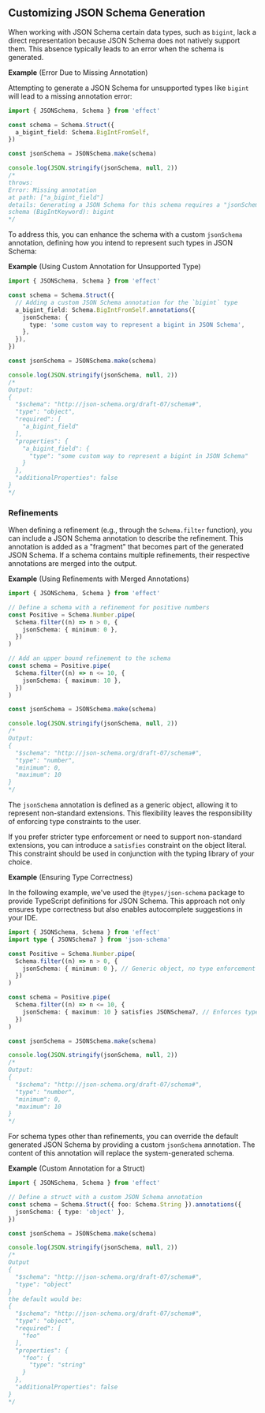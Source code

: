 ## Customizing JSON Schema Generation

When working with JSON Schema certain data types, such as `bigint`, lack a direct representation because JSON Schema does not natively support them.
This absence typically leads to an error when the schema is generated.

**Example** (Error Due to Missing Annotation)

Attempting to generate a JSON Schema for unsupported types like `bigint` will lead to a missing annotation error:

```ts twoslash
import { JSONSchema, Schema } from 'effect'

const schema = Schema.Struct({
  a_bigint_field: Schema.BigIntFromSelf,
})

const jsonSchema = JSONSchema.make(schema)

console.log(JSON.stringify(jsonSchema, null, 2))
/*
throws:
Error: Missing annotation
at path: ["a_bigint_field"]
details: Generating a JSON Schema for this schema requires a "jsonSchema" annotation
schema (BigIntKeyword): bigint
*/
```

To address this, you can enhance the schema with a custom `jsonSchema` annotation, defining how you intend to represent such types in JSON Schema:

**Example** (Using Custom Annotation for Unsupported Type)

```ts twoslash
import { JSONSchema, Schema } from 'effect'

const schema = Schema.Struct({
  // Adding a custom JSON Schema annotation for the `bigint` type
  a_bigint_field: Schema.BigIntFromSelf.annotations({
    jsonSchema: {
      type: 'some custom way to represent a bigint in JSON Schema',
    },
  }),
})

const jsonSchema = JSONSchema.make(schema)

console.log(JSON.stringify(jsonSchema, null, 2))
/*
Output:
{
  "$schema": "http://json-schema.org/draft-07/schema#",
  "type": "object",
  "required": [
    "a_bigint_field"
  ],
  "properties": {
    "a_bigint_field": {
      "type": "some custom way to represent a bigint in JSON Schema"
    }
  },
  "additionalProperties": false
}
*/
```

### Refinements

When defining a refinement (e.g., through the `Schema.filter` function), you can include a JSON Schema annotation to describe the refinement. This annotation is added as a "fragment" that becomes part of the generated JSON Schema. If a schema contains multiple refinements, their respective annotations are merged into the output.

**Example** (Using Refinements with Merged Annotations)

```ts twoslash
import { JSONSchema, Schema } from 'effect'

// Define a schema with a refinement for positive numbers
const Positive = Schema.Number.pipe(
  Schema.filter((n) => n > 0, {
    jsonSchema: { minimum: 0 },
  })
)

// Add an upper bound refinement to the schema
const schema = Positive.pipe(
  Schema.filter((n) => n <= 10, {
    jsonSchema: { maximum: 10 },
  })
)

const jsonSchema = JSONSchema.make(schema)

console.log(JSON.stringify(jsonSchema, null, 2))
/*
Output:
{
  "$schema": "http://json-schema.org/draft-07/schema#",
  "type": "number",
  "minimum": 0,
  "maximum": 10
}
*/
```

The `jsonSchema` annotation is defined as a generic object, allowing it to represent non-standard extensions. This flexibility leaves the responsibility of enforcing type constraints to the user.

If you prefer stricter type enforcement or need to support non-standard extensions, you can introduce a `satisfies` constraint on the object literal. This constraint should be used in conjunction with the typing library of your choice.

**Example** (Ensuring Type Correctness)

In the following example, we've used the `@types/json-schema` package to provide TypeScript definitions for JSON Schema. This approach not only ensures type correctness but also enables autocomplete suggestions in your IDE.

```ts twoslash
import { JSONSchema, Schema } from 'effect'
import type { JSONSchema7 } from 'json-schema'

const Positive = Schema.Number.pipe(
  Schema.filter((n) => n > 0, {
    jsonSchema: { minimum: 0 }, // Generic object, no type enforcement
  })
)

const schema = Positive.pipe(
  Schema.filter((n) => n <= 10, {
    jsonSchema: { maximum: 10 } satisfies JSONSchema7, // Enforces type constraints
  })
)

const jsonSchema = JSONSchema.make(schema)

console.log(JSON.stringify(jsonSchema, null, 2))
/*
Output:
{
  "$schema": "http://json-schema.org/draft-07/schema#",
  "type": "number",
  "minimum": 0,
  "maximum": 10
}
*/
```

For schema types other than refinements, you can override the default generated JSON Schema by providing a custom `jsonSchema` annotation. The content of this annotation will replace the system-generated schema.

**Example** (Custom Annotation for a Struct)

```ts twoslash
import { JSONSchema, Schema } from 'effect'

// Define a struct with a custom JSON Schema annotation
const schema = Schema.Struct({ foo: Schema.String }).annotations({
  jsonSchema: { type: 'object' },
})

const jsonSchema = JSONSchema.make(schema)

console.log(JSON.stringify(jsonSchema, null, 2))
/*
Output
{
  "$schema": "http://json-schema.org/draft-07/schema#",
  "type": "object"
}
the default would be:
{
  "$schema": "http://json-schema.org/draft-07/schema#",
  "type": "object",
  "required": [
    "foo"
  ],
  "properties": {
    "foo": {
      "type": "string"
    }
  },
  "additionalProperties": false
}
*/
```
